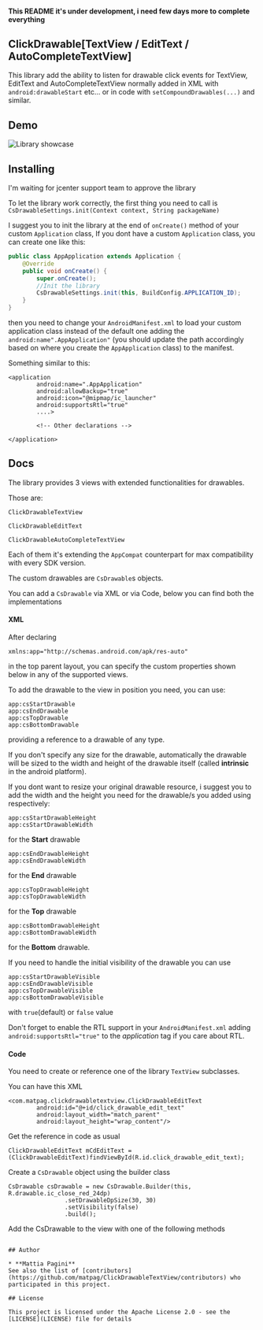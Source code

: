 #### This README it's under development, i need few days more to complete everything

## ClickDrawable[TextView / EditText / AutoCompleteTextView]

This library add the ability to listen for drawable click events for
TextView, EditText and AutoCompleteTextView normally added in XML
with ```android:drawableStart``` etc... or in code with
```setCompoundDrawables(...)``` and similar.

## Demo

![Library showcase](https://media.giphy.com/media/xUA7aXqmppLR7a0JfG/giphy.gif)

## Installing

I'm waiting for jcenter support team to approve the library

To let the library work correctly, the first thing you need to call is
```CsDrawableSettings.init(Context context, String packageName)```

I suggest you to init the library at the end of ```onCreate()``` method of your
 custom ```Application``` class,
If you dont have a custom ```Application``` class, you can create one like this:

```java
public class AppApplication extends Application {
    @Override
    public void onCreate() {
        super.onCreate();
        //Init the library
        CsDrawableSettings.init(this, BuildConfig.APPLICATION_ID);
    }
}
```
then you need to change your ```AndroidManifest.xml``` to load your custom
application class instead of the default one adding the
```android:name".AppApplication"``` (you should update the path accordingly based
on where you create the ```AppApplication``` class) to the manifest.

Something similar to this:
```
<application
        android:name=".AppApplication"
        android:allowBackup="true"
        android:icon="@mipmap/ic_launcher"
        android:supportsRtl="true"
        ....>

        <!-- Other declarations -->

</application>
```


## Docs

The library provides 3 views with extended functionalities for drawables.

Those are:

```ClickDrawableTextView```

```ClickDrawableEditText```

```ClickDrawableAutoCompleteTextView```

Each of them it's extending the ```AppCompat``` counterpart for max compatibility with every SDK version.

The custom drawables are ```CsDrawable```s objects.

You can add a ```CsDrawable``` via XML or via Code,
below you can find both the implementations

#### XML
After declaring
```
xmlns:app="http://schemas.android.com/apk/res-auto"
```
in the top parent layout, you can specify the custom properties shown below in any of the
supported views.

To add the drawable to the view in position you need, you can use:
```
app:csStartDrawable
app:csEndDrawable
app:csTopDrawable
app:csBottomDrawable
```
providing a reference to a drawable of any type.

If you don't specify any size for the drawable, automatically the drawable will be sized
to the width and height of the drawable itself (called **intrinsic** in the android
platform).

If you dont want to resize your original drawable resource, i suggest you to
add the width and the height you need for the drawable/s you added using respectively:
```
app:csStartDrawableHeight
app:csStartDrawableWidth
```
for the **Start** drawable
```
app:csEndDrawableHeight
app:csEndDrawableWidth
```
for the **End** drawable
```
app:csTopDrawableHeight
app:csTopDrawableWidth
```
for the **Top** drawable
```
app:csBottomDrawableHeight
app:csBottomDrawableWidth
```
for the **Bottom** drawable.

If you need to handle the initial visibility of the drawable you can use
```
app:csStartDrawableVisible
app:csEndDrawableVisible
app:csTopDrawableVisible
app:csBottomDrawableVisible
```
with ```true```(default) or ```false``` value

Don't forget to enable the RTL support in your ```AndroidManifest.xml``` adding
```android:supportsRtl="true"``` to the *application* tag if you care about RTL.

#### Code

You need to create or reference one of the library ```TextView``` subclasses.

You can have this XML
```
<com.matpag.clickdrawabletextview.ClickDrawableEditText
        android:id="@+id/click_drawable_edit_text"
        android:layout_width="match_parent"
        android:layout_height="wrap_content"/>
```
Get the reference in code as usual

```ClickDrawableEditText mCdEditText = (ClickDrawableEditText)findViewById(R.id.click_drawable_edit_text);```

Create a ```CsDrawable``` object using the builder class

```
CsDrawable csDrawable = new CsDrawable.Builder(this, R.drawable.ic_close_red_24dp)
                .setDrawableDpSize(30, 30)
                .setVisibility(false)
                .build();
```

Add the CsDrawable to the view with one of the following methods
```mCdEditText.addEndCsDrawable(csDrawable);

## Author

* **Mattia Pagini**
See also the list of [contributors](https://github.com/matpag/ClickDrawableTextView/contributors) who participated in this project.

## License

This project is licensed under the Apache License 2.0 - see the [LICENSE](LICENSE) file for details

